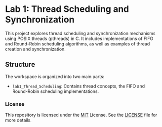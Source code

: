 # Lab 1: Thread Scheduling and Synchronization

This project explores thread scheduling and synchronization mechanisms using POSIX threads (pthreads) in C. It includes implementations of FIFO and Round-Robin scheduling algorithms, as well as examples of thread creation and synchronization.

## Structure

The workspace is organized into two main parts:

- `lab1_Thread_Scheduling`: Contains thread concepts, the FIFO and Round-Robin scheduling implementations.

### License

This repository is licensed under the [MIT](https://choosealicense.com/licenses/mit/) License. See the [LICENSE](LICENCE) file for more details.
